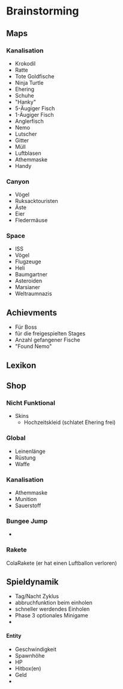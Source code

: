 # Brainstorming

## Maps
### Kanalisation
- Krokodil
- Ratte
- Tote Goldfische
- Ninja Turtle
- Ehering
- Schuhe
- "Hanky"
- 5-Äugiger Fisch
- 1-Äugiger Fisch
- Anglerfisch
- Nemo
- Lutscher
- Gitter
- Müll
- Luftblasen
- Athemmaske
- Handy
### Canyon
- Vögel
- Ruksacktouristen
- Äste
- Eier
- Fledermäuse
### Space
- ISS
- Vögel
- Flugzeuge
- Heli
- Baumgartner
- Asteroiden
- Marsianer
- Weltraumnazis

## Achievments
- Für Boss
- für die freigespielten Stages
- Anzahl gefangener Fische
- "Found Nemo"
## Lexikon
## Shop
### Nicht Funktional
- Skins
  - Hochzeitskleid (schlatet Ehering frei)
### Global
- Leinenlänge
- Rüstung
- Waffe
### Kanalisation
- Athemmaske
- Munition
- Sauerstoff

### Bungee Jump
- 

### Rakete
ColaRakete (er hat einen Luftballon verloren)

## Spieldynamik
- Tag/Nacht Zyklus
- abbruchfunktion beim einholen
- schneller werdendes Einholen
- Phase 3 optionales Minigame
- 

#### Entity
- Geschwindigkeit
- Spawnhöhe
- HP
- Hitbox(en)
- Geld
- 

